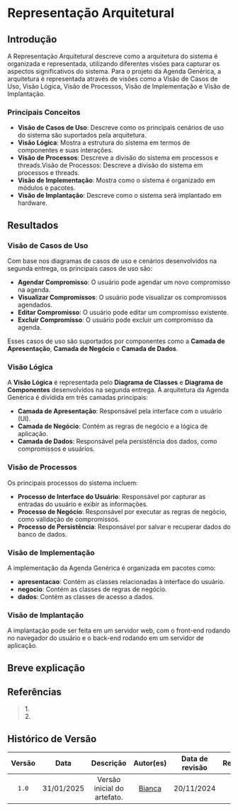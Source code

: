 # Representação Arquitetural

## Introdução

A Representação Arquitetural descreve como a arquitetura do sistema é organizada e representada, utilizando diferentes visões para capturar os aspectos significativos do sistema. Para o projeto da Agenda Genérica, a arquitetura é representada através de visões como a Visão de Casos de Uso, Visão Lógica, Visão de Processos, Visão de Implementação e Visão de Implantação.

### **Principais Conceitos**

- **Visão de Casos de Uso**: Descreve como os principais cenários de uso do sistema são suportados pela arquitetura.
- **Visão Lógica**: Mostra a estrutura do sistema em termos de componentes e suas interações.
- **Visão de Processos**: Descreve a divisão do sistema em processos e threads.Visão de Processos: Descreve a divisão do sistema em processos e threads.
- **Visão de Implementação**: Mostra como o sistema é organizado em módulos e pacotes.
- **Visão de Implantação**: Descreve como o sistema será implantado em hardware.

## Resultados

### Visão de Casos de Uso

Com base nos diagramas de casos de uso e cenários desenvolvidos na segunda entrega, os principais casos de uso são:

- **Agendar Compromisso**: O usuário pode agendar um novo compromisso na agenda.
- **Visualizar Compromissos**: O usuário pode visualizar os compromissos agendados.
- **Editar Compromisso**: O usuário pode editar um compromisso existente.
- **Excluir Compromisso**: O usuário pode excluir um compromisso da agenda.

Esses casos de uso são suportados por componentes como a **Camada de Apresentação**, **Camada de Negócio** e **Camada de Dados**.

### Visão Lógica

A **Visão Lógica** é representada pelo **Diagrama de Classes** e **Diagrama de Componentes** desenvolvidos na segunda entrega. A arquitetura da Agenda Genérica é dividida em três camadas principais:

- **Camada de Apresentação**: Responsável pela interface com o usuário (UI).
- **Camada de Negócio**: Contém as regras de negócio e a lógica de aplicação.
- **Camada de Dados**: Responsável pela persistência dos dados, como compromissos e usuários.

### Visão de Processos

Os principais processos do sistema incluem:

- **Processo de Interface do Usuário**: Responsável por capturar as entradas do usuário e exibir as informações.
- **Processo de Negócio**: Responsável por executar as regras de negócio, como validação de compromissos.
- **Processo de Persistência**: Responsável por salvar e recuperar dados do banco de dados.

### Visão de Implementação

A implementação da Agenda Genérica é organizada em pacotes como:

- **apresentacao**: Contém as classes relacionadas à interface do usuário.
- **negocio**: Contém as classes de regras de negócio.
- **dados**: Contém as classes de acesso a dados.

### Visão de Implantação

A implantação pode ser feita em um servidor web, com o front-end rodando no navegador do usuário e o back-end rodando em um servidor de aplicação.


## Breve explicação


## Referências

> <a>1.</a> <br>
> <a>2.</a>  <br>


## Histórico de Versão

| Versão | Data | Descrição | Autor(es) | Data de revisão | Revisor(es) |
| :-: | :-: | :-: | :-: | :-: | :-: |
| `1.0` | 31/01/2025  | Versão inicial do artefato. | [Bianca](https://github.com/BiancaPatrocinio7) | 20/11/2024 |  |
